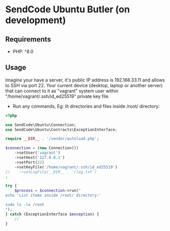 # SendCode Ubuntu Butler (on development)

## Requirements

- PHP: ^8.0

## Usage

Imagine your have a server, it's public IP address is 192.168.33.11 and allows to SSH via port 22. Your current device (desktop, laptop or another server) that can connect to it as "vagrant" system user within "/home/vagrant/.ssh/id_ed25519" private key file.

- Run any commands, Eg: lit directories and files inside /root/ directory:

```php
<?php

use SendCode\Ubuntu\Connection;
use SendCode\Ubuntu\Contracts\ExceptionInterface;

require __DIR__ . '/vendor/autoload.php';

$connection = (new Connection())
    ->setUser('vagrant')
    ->setHost('127.0.0.1')
    ->setPort(22)
    ->setKeyFile('/home/vagrant/.ssh/id_ed25519')
//    ->setLogFile(__DIR__ . '/log.txt')
;

try {
    $process = $connection->run("
echo 'List items inside /root/ directory:'

sudo ls -la /root
");
} catch (ExceptionInterface $exception) {
    //
}
```
